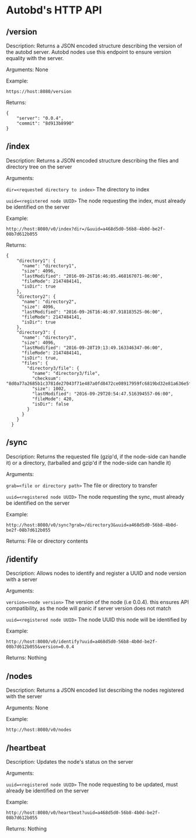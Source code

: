 # Autobd's HTTP API

## /version
Description: Returns a JSON encoded structure describing the version of the autobd server. 
Autobd nodes use this endpoint to ensure version equality with the server.

Arguments: None

Example:
```
https://host:8080/version
```
Returns:
```
{
    "server": "0.0.4",
    "commit": "8d913b8990"
}
```

## /index
Description: Returns a JSON encoded structure describing the files and directory tree on the server

Arguments:

``` dir=<requested directory to index> ``` The directory to index

``` uuid=<registered node UUID> ``` The node requesting the index, must already be identified on the server

Example: 
```
http://host:8080/v0/index?dir=/&uuid=a468d5d0-56b8-4b0d-be2f-08b7d612b055
```
Returns:
```
{
    "directory1": {
      "name": "directory1",
      "size": 4096,
      "lastModified": "2016-09-26T16:46:05.468167071-06:00",
      "fileMode": 2147484141,
      "isDir": true
    },
    "directory2": {
      "name": "directory2",
      "size": 4096,
      "lastModified": "2016-09-26T16:46:07.918183525-06:00",
      "fileMode": 2147484141,
      "isDir": true
    },
    "directory3": {
      "name": "directory3",
      "size": 4096,
      "lastModified": "2016-09-28T19:13:49.163346347-06:00",
      "fileMode": 2147484141,
      "isDir": true,
      "files": {
        "directory3/file": {
          "name": "directory3/file",
          "checksum": "8d0a77a2685b1c3781de27043f71e487a0fd8472ce08917959fc6819bd32e81a636e5f817a948fa24f6f1427978dbaeb01a26a9f214aafd10ca379086bfc3ab1",
          "size": 1002,
          "lastModified": "2016-09-29T20:54:47.516394557-06:00",
          "fileMode": 420,
          "isDir": false
        }
      }
    }
  }
```

## /sync
Description: Returns the requested file (gzip'd, if the node-side can handle it) or a directory, (tarballed and gzip'd if the node-side can handle it)


Arguments: 

``` grab=<file or directory path> ``` The file or directory to transfer

``` uuid=<registered node UUID> ``` The node requesting the sync, must already be identified on the server

Example:
```
http://host:8080/v0/sync?grab=/directory3&uuid=a468d5d0-56b8-4b0d-be2f-08b7d612b055
```

Returns: File or directory contents

## /identify
Description: Allows nodes to identify and register a UUID and node version with a server

Arguments:

``` version=<node version> ``` The version of the node (i.e 0.0.4). this ensures API compatibility, as the node will panic if server version does not match

``` uuid=<registered node UUID> ``` The node UUID this node will be identified by

Example:
```
http://host:8080/v0/identify?uuid=a468d5d0-56b8-4b0d-be2f-08b7d612b055&version=0.0.4
```

Returns: Nothing

## /nodes
Description: Returns a JSON encoded list describing the nodes registered with the server

Arguments: None

Example:
```
http://host:8080/v0/nodes
```


## /heartbeat
Description: Updates the node's status on the server

Arguments:

```uuid=<registered node UUID>``` The node requesting to be updated, must already be identified on the server

Example:
```
http://host:8080/v0/heartbeat?uuid=a468d5d0-56b8-4b0d-be2f-08b7d612b055
```

Returns: Nothing

